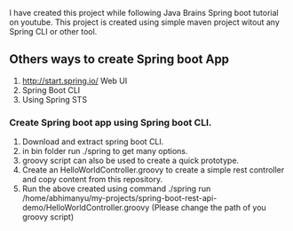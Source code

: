 I have created this project while following Java Brains Spring boot tutorial on youtube.
This project is created using simple maven project witout any Spring CLI or other tool.

## Others ways to create Spring boot App
1. http://start.spring.io/ Web UI
2. Spring Boot CLI
3. Using Spring STS


### Create Spring boot app using Spring boot CLI.
1. Download and extract spring boot CLI.
2. in bin folder run ./spring to get many options.
3. groovy script can also be used to create a quick prototype.
4. Create an HelloWorldController.groovy to create a simple rest controller and copy content from this repository.
5. Run the above created using command ./spring run  /home/abhimanyu/my-projects/spring-boot-rest-api-demo/HelloWorldController.groovy 
(Please change the path of you groovy script)
